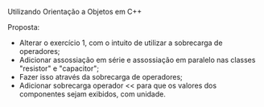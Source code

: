 Utilizando Orientação a Objetos em C++

Proposta:
  - Alterar o exercício 1, com o intuito de utilizar a sobrecarga de operadores;
  - Adicionar assossiação em série e assossiação em paralelo nas classes "resistor" e "capacitor";
  - Fazer isso através da sobrecarga de operadores;
  - Adicionar sobrecarga operador << para que os valores dos componentes sejam exibidos, com unidade.
